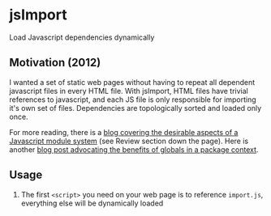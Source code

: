 jsImport
========

Load Javascript dependencies dynamically

Motivation (2012)
-----------------

I wanted a set of static web pages without having to repeat all
dependent javascript files in every HTML file.  With jsImport, HTML files have
trivial references to javascript, and each JS file is only responsible for
importing it's own set of files.  Dependencies are topologically sorted and
loaded only once.

For more reading, there is a [blog covering the desirable aspects of a
Javascript module system](http://blog.startifact.com/posts/js-dependency-tools-redux.html)
(see Review section down the page).  Here is another [blog post advocating the benefits of globals in a package context](http://lisperator.net/blog/thoughts-on-commonjs-requirejs/).


Usage
-----

  1. The first ```<script>``` you need on your web page is to reference
  ```import.js```, everything else will be dynamically loaded

        <HEAD>
            <script type="application/javascript" src="js/import.js"/>
        </HEAD>

  2. The second script must call ```importScript``` with two parameters: A
  (list of) Javacript file(s) to load, and a function to run when they are loaded


        importScript('tests.lib/A.js', function(){
            A();
        });

  3. All other javascript files can have ```importScript()``` calls to indicate
  the dependencies for itself

Here is [a simple example](tests/Simple.html) to demonstrate usage.



BENEFITS
--------

**Simple html pages**

All but a few JS files are mentioned in your HTML page.  The dependencies have
 been moved where they make logical sense.

**Dependencies only specified once**

With the JS out of the HTML, each JS file is only responsible for importing the
JS it needs.

**Cycles allowed**

Dependency cycles is allowed: Ambiguity of import order is left to the individual modules to manage.  This only becomes an issue in the most convoluted code.

**Simple call structure**

Dependencies are referenced by relative, or absolute file names.  This includes
*.css files, which often come with plugins.

**Parallel and serial dependencies**

Most times dependency order does not matter because you are importing independent
objects:  For example, it does not matter if the ```dateLib.js``` library is
loaded first, or the ```mathLib.js``` library is first.

Some JS declares objects that are used by other JS files.  Usually, the web
server is responsible for inserting the ```<script>``` tags into the html header
in the proper order; ```importScript``` can do this instead.

**Import old-style JS (namespace pollution)**

Namespace pollution can be bad, but it is mostly good [http://lisperator.net/blog/thoughts-on-commonjs-requirejs/](http://lisperator.net/blog/thoughts-on-commonjs-requirejs/).
```importScript``` is designed to act like import commands in other
languages, where importing a library adds multiple objects and functions to the
immediate namespace.

There are many old-style JS out there that add multiple names to the window
object.  ```importScript``` can import those simply, without encapsulating and
exporting as per require.js

**Delayed Imports** 

Imports need not be done all at once.  Since `importScript()` is a function, it can be called at anytime to bring in more resources

**Less Server-side work**

The server need not inject the JS scripts into the html template, and only needs
to serve the pages unchanged.  Web infrastructure can cache pages without ever
going back to server to begin with.



BASIC FEATURES
--------------

**Declare a Dependency**

All dependcies must be the first instructions in a JS file.  Sorry, but the preprocessor is naive.

    importScript("a.js");


**Declare Many Dependecies (any order)**

Multiple dependencies can be listed, but the import routine will rearrage them as required.

    importScript("a.js");
    importScript("b.js");
    importScript("c.js");

**Declare Many Dependencies (serial order)**

Use an array to force a specific import order.  This is useful
 when using non-minified version of JS libraries which are broken into many files, or when using plugins.

	importScript([
        "a.js",
        "b.js",
        "c.js"
    ]);

IMPORTANT
---------

```importScript``` is only ever called once.  This first call can have two parameters.

  1. JS dependency (list)
  2. Function to run when **all** scripts are loaded

During this first call, ```importScript``` is replaced with an impotent function
so calling it again does nothing.  This first call is responsible for scanning all JS
files and loading them into the ```<HEAD>```.  Despite all the ```importScript```
function calls in your code, they are actually treated like pre processing directives.


DRAWBACKS
---------

Here are some of complications to look out for

**Only known to work in Firefox an Chrome**

This has only ever been tried on Firefox and Chrome.

**Still has bugs**

Only the most naive logic is used to pre-process the Javascript and pull out `importScript()` calls.  As long as you don't have a namespace collision with `importScript` you should be fine.

**Slow**

Scripts are loaded dynamically, which can delay apparent page loading when importing many files.  Caching reduces the load times significantly (set `FORCE_RELOAD = false`).
.

**No Package Manager**

Imports would be significantly faster if there was a package manager to concatenate and minify the code at deployment time.  No such code has been written to do this yet

**Debugging Mode**

When debugging, set `FORCE_RELOAD = false`; the suffix added to all imported files can mess with the debugger breakpoints., 




